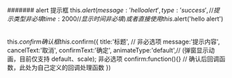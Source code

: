 #######
alert 提示框
this.$alert(
{
message:'hello alert',
type:'success', // 提示类型非必填
time:2000 // 显示时间非必填
}
)
或者直接使用
this.$alert('hello alert')

######

this.$confirm 确认框
this.$confirm({
title:'标题', // 非必选项
message:'提示内容',
cancelText:'取消',
confirmText:'确定',
animateType:'default',// (弹窗显示动画，目前仅支持 default、scale); 非必选项
confirm:function(){} // 确认后回调函数，此处为自己定义的回调处理函数
})
